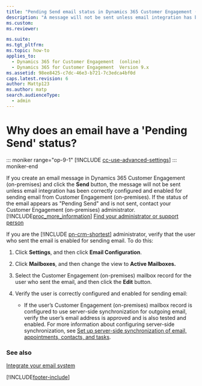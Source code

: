 ```yaml
---
title: "Pending Send email status in Dynamics 365 Customer Engagement (on-premises)"
description: "A message will not be sent unless email integration has been correctly configured and enabled for sending email from Customer Engagement (on-premises)."
ms.custom: 
ms.reviewer: 

ms.suite: 
ms.tgt_pltfrm: 
ms.topic: how-to
applies_to: 
  - Dynamics 365 for Customer Engagement  (online)
  - Dynamics 365 for Customer Engagement  Version 9.x
ms.assetid: 98ee8425-c7dc-46e3-b721-7c3edca4bf0d
caps.latest.revision: 6
author: Mattp123
ms.author: matp
search.audienceType: 
  - admin
---
```

# Why does an email have a 'Pending Send' status?

::: moniker range="op-9-1"
[!INCLUDE [cc-use-advanced-settings](../includes/cc-use-advanced-settings.md)]
::: moniker-end

If you create an email message in Dynamics 365 Customer Engagement (on-premises) and click the **Send** button, the message will not be sent unless email integration has been correctly configured and enabled for sending email from Customer Engagement (on-premises). If the status of the email appears as "Pending Send" and is not sent, contact your Customer Engagement (on-premises) administrator. [!INCLUDE[proc_more_information](../includes/proc-more-information.md)] [Find your administrator or support person](../basics/find-administrator-support.md)  
  
 If you are the [!INCLUDE [pn-crm-shortest](../includes/pn-crm-shortest.md)] administrator, verify that the user who sent the email is enabled for sending email. To do this:  
  
1. Click **Settings**, and then click **Email Configuration**.  
  
2. Click **Mailboxes**, and then change the view to **Active Mailboxes.**  
  
3. Select the Customer Engagement (on-premises) mailbox record for the user who sent the email, and then click the **Edit** button.  
  
4. Verify the user is correctly configured and enabled for sending email:  
  
   - If the user’s Customer Engagement (on-premises) mailbox record is configured to use server-side synchronization for outgoing email, verify the user’s email address is approved and is also tested and enabled.  For more information about configuring server-side synchronization, see [Set up server-side synchronization of email, appointments, contacts, and tasks](../admin/set-up-server-side-synchronization-of-email-appointments-contacts-and-tasks.md).  
  
### See also  
 [Integrate your email system](../admin/integrate-synchronize-your-email-system.md)


[!INCLUDE[footer-include](../../../includes/footer-banner.md)]
